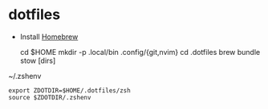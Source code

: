 dotfiles
========

- Install [Homebrew](https://brew.sh/)

    cd $HOME
    mkdir -p .local/bin .config/{git,nvim}
    cd .dotfiles
    brew bundle
    stow [dirs]

~/.zshenv

    export ZDOTDIR=$HOME/.dotfiles/zsh
    source $ZDOTDIR/.zshenv
